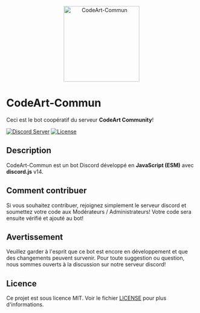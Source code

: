 <p align="center">
  <img src="https://cdn.discordapp.com/attachments/1113208040502595764/1123972035392053310/AFFICHE_ETE.png" alt="CodeArt-Commun" width="200">
</p>

# CodeArt-Commun

Ceci est le bot coopératif du serveur **CodeArt Community**!

[![Discord Server](https://img.shields.io/discord/1234567890?color=%237289DA&label=Discord&logo=discord&logoColor=white)](https://discord.gg/zqjSQE9ff2)
[![License](https://img.shields.io/badge/license-MIT-blue.svg)](LICENSE)

## Description

CodeArt-Commun est un bot Discord développé en **JavaScript (ESM)** avec **discord.js** v14.

## Comment contribuer

Si vous souhaitez contribuer, rejoignez  simplement le serveur discord et soumettez votre code aux Modérateurs / Administrateurs! Votre code sera ensuite  vérifié et ajouté au bot!

## Avertissement

Veuillez garder à l'esprit que ce bot est encore en développement et que des changements peuvent survenir. Pour toute suggestion ou question, nous sommes ouverts à la discussion sur notre  serveur discord!

## Licence

Ce projet est sous licence MIT. Voir le fichier [LICENSE](LICENSE) pour plus d'informations.
